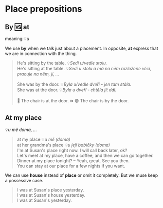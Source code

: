 # Place prepositions

## By 🆚 at

meaning 💡*u*

We use **by** when we talk just about a placement. In opposite, **at** express that we are in connection with the thing.

> He's sitting by the table. 💡*Sedí u/vedle stolu.* <br/>
> He's sitting at the table. 💡*Sedí u stolu a má na něm rozložené věci, pracuje na něm, jí, ...* <br/>
> <br/>
> She was by the door. 💡*Byla u/vedle dveří - jen tam stála.* <br/>
> She was at the door. 💡*Byla u dveří - chtěla jít dál.* <br/>
> <br/>
> 🔴 The chair is at the door. ➡ 🟢 The chair is by the door. <br/>

## At my place

💡*u mě doma, ...*

> at my place 💡*u mě (doma)* <br/>
> at her grandma's place 💡*u její babičky (doma)* <br/>
> I'm at Susan's place right now. I will call back later, ok? <br/>
> Let's meet at my place, have a coffee, and then we can go together. <br/>
> Dinner at my place tonight? – Yeah, great. See you then. <br/>
> You can stay at our place for a few nights if you want. <br/>

We can use **house** instead of **place** or omit it completely. But we muse keep a possessive case.

> I was at Susan's place yesterday. <br/>
> I was at Susan's house yesterday. <br/>
> I was at Susan's yesterday. <br/>

